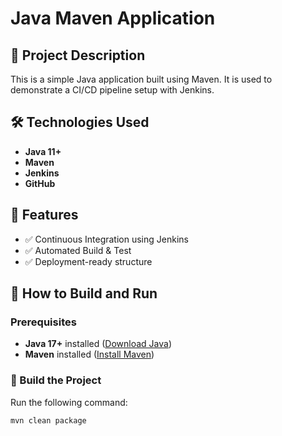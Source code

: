 
# Java Maven Application

## 📌 Project Description
This is a simple Java application built using Maven. It is used to demonstrate a CI/CD pipeline setup with Jenkins.

## 🛠 Technologies Used  
- **Java 11+**  
- **Maven**  
- **Jenkins**  
- **GitHub**  

## 🚀 Features  
- ✅ Continuous Integration using Jenkins  
- ✅ Automated Build & Test  
- ✅ Deployment-ready structure  

## 🚀 How to Build and Run

### Prerequisites
- **Java 17+** installed ([Download Java](https://adoptopenjdk.net/))
- **Maven** installed ([Install Maven](https://maven.apache.org/install.html))

### 🔧 Build the Project
Run the following command:
```sh
mvn clean package

